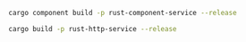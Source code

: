 

```sh
cargo component build -p rust-component-service --release
```

```sh
cargo build -p rust-http-service --release
```
